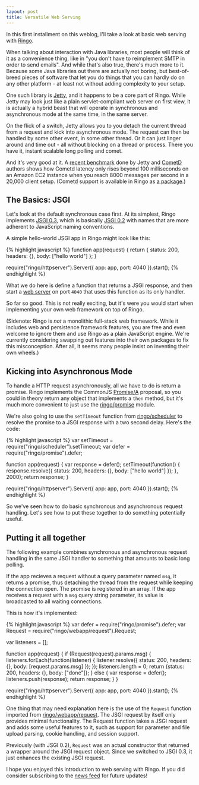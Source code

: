 ```yaml
---
layout: post
title: Versatile Web Serving
---
```


In this first installment on this weblog, I'll take a look at basic web serving
with [Ringo].

When talking about interaction with Java libraries, most
people will think of it as a convenience thing, like in "you don't have to
reimplement SMTP in order to send emails". And while that's also true, there's
much more to it. Because some Java libraries out there are actually not boring,
but best-of-breed pieces of software that let you do things that you can hardly
do on any other platform - at least not without adding complexity to your setup.

One such library is [Jetty], and it happens to be a core part of Ringo. While
Jetty may look just like a plain servlet-compliant web server on first view, it
is actually a hybrid beast that will operate in synchronous and asynchronous
mode at the same time, in the same server.

On the flick of a switch, Jetty allows you to you detach the current thread from
a request and kick into asynchronous mode. The request can then be handled by
some other event, in some other thread. Or it can just linger around and time
out - all without blocking on a thread or process. There you have it, instant
scalable long polling and comet.

And it's very good at it. A [recent benchmark][jetty-benchmark] done by Jetty
and [CometD] authors shows how Cometd latency only rises beyond 100 milliseconds
on an Amazon EC2 instance when you reach 8000 messages per second in a 20,000
client setup. (Cometd support is available in Ringo as [a
package][ringo-cometd].)

[ringo]: http://ringojs.org/
[jetty]: http://wiki.eclipse.org/Jetty/
[cometd]: http://cometd.org/
[jetty-benchmark]: http://blogs.webtide.com/gregw/entry/cometd_2_throughput_vs_latency
[ringo-cometd]: http://github.com/hns/ringo-cometd

## The Basics: JSGI

Let's look at the default synchronous case first. At its simplest, Ringo
implements [JSGI 0.3], which is basically [JSGI 0.2] with names that are more
adherent to JavaScript naming conventions.

A simple hello-world JSGI app in Ringo might look like this:

[JSGI 0.3]: http://wiki.commonjs.org/wiki/JSGI/Level0/A/Draft2
[JSGI 0.2]: http://github.com/hns/ringo-cometd

{% highlight javascript %}
function app(request) {
    return {
        status: 200,
        headers: {},
        body: ["hello world"]
    };
}

require("ringo/httpserver").Server({
    app: app,
    port: 4040
}).start();
{% endhighlight %}

What we do here is define a function that returns a JSGI response, and then
start a [web server][ringo/httpserver] on port `4040` that uses this function as its only handler.

[ringo/httpserver]: http://ringojs.org/api/master/ringo/httpserver

So far so good. This is not really exciting, but it's were you would start
when implementing your own web framework on top of Ringo.

(Sidenote: Ringo is _not_ a monolithic full-stack web framework. While it includes
web and persistence framework features, you are free and even welcome to ignore
them and use Ringo as a plain JavaScript engine. We're currently considering
swapping out features into their own packages to fix this misconception.
After all, it seems many people insist on inventing their own wheels.)

## Kicking into Asynchronous Mode

To handle a HTTP request asynchronously, all we have to do is return a promise.
Ringo implements the CommonJS [Promise/A][promise api] proposal, so you could in
theory return any object that implements a `then` method, but it's much more
convenient to just use the [ringo/promise] module.

[promise api]: http://wiki.commonjs.org/wiki/Promises/A
[ringo/promise]: http://ringojs.org/api/master/ringo/promise
[ringo/scheduler]: http://ringojs.org/api/master/ringo/scheduler

We're also going to use the `setTimeout` function from [ringo/scheduler]
to resolve the promise to a JSGI response with a two second delay.
Here's the code:

{% highlight javascript %}
var setTimeout = require("ringo/scheduler").setTimeout;
var defer = require("ringo/promise").defer;

function app(request) {
    var response = defer();
    setTimeout(function() {
        response.resolve({
            status: 200,
            headers: {},
            body: ["hello world"]
        });
    }, 2000);
    return response;
}

require("ringo/httpserver").Server({
    app: app,
    port: 4040
}).start();
{% endhighlight %}

So we've seen how to do basic synchronous and asynchronous request
handling. Let's see how to put these together to do something potentially useful.

## Putting it all together

The following example combines synchronous and asynchronous request handling in
the same JSGI handler to something that amounts to basic long polling.

If the app recieves a request without a query parameter named `msg`, it returns
a promise, thus detaching the thread from the request while keeping the
connection open. The promise is registered in an array. If the app receives
a request with a `msg` query string parameter, its value is broadcasted to all
waiting connections.

This is how it's implemented:

{% highlight javascript %}
var defer = require("ringo/promise").defer;
var Request = require("ringo/webapp/request").Request;

var listeners = [];

function app(request) {
    if (Request(request).params.msg) {
        listeners.forEach(function(listener) {
            listener.resolve({
                status: 200,
                headers: {},
                body: [request.params.msg]
            });
        });
        listeners.length = 0;
        return {status: 200, headers: {}, body: ["done"]};
    } else {
        var response = defer();
        listeners.push(response);
        return response;
    }
}

require("ringo/httpserver").Server({
    app: app,
    port: 4040
}).start();
{% endhighlight %}

One thing that may need explanation here is the use of the `Request` function
imported from [ringo/webapp/request]. The JSGI request by itself
only provides minimal functionality. The Request function takes a JSGI request
and adds some useful features to it, such as support for parameter and file
upload parsing, cookie handling, and session support.

Previously (with JSGI 0.2), `Request` was an actual constructor that returned a
wrapper around the JSGI request object. Since we switched to JSGI 0.3,
it just enhances the existing JSGI request.

[ringo/webapp/request]: http://ringojs.org/api/master/ringo/webapp/request

I hope you enjoyed this introduction to web serving with Ringo. If you did
consider subscribing to the [news feed](/atom.xml) for future updates!

